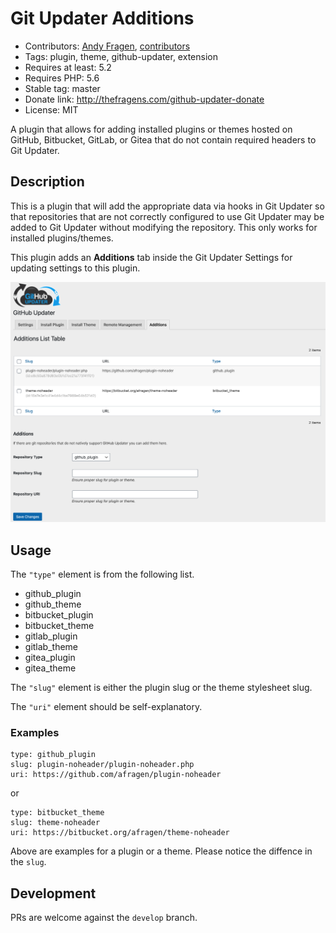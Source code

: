 # Git Updater Additions
* Contributors: [Andy Fragen](https://github.com/afragen), [contributors](https://github.com/afragen/git-updater-additions/graphs/contributors)
* Tags: plugin, theme, github-updater, extension
* Requires at least: 5.2
* Requires PHP: 5.6
* Stable tag: master
* Donate link: http://thefragens.com/github-updater-donate
* License: MIT

A plugin that allows for adding installed plugins or themes hosted on GitHub, Bitbucket, GitLab, or Gitea that do not contain required headers to Git Updater.

## Description

This is a plugin that will add the appropriate data via hooks in Git Updater so that repositories that are not correctly configured to use Git Updater may be added to Git Updater without modifying the repository. This only works for installed plugins/themes.

This plugin adds an **Additions** tab inside the Git Updater Settings for updating settings to this plugin.

![Git Updater Additions Settings Tab](./assets/screenshot-1.png)

## Usage

The `"type"` element is from the following list.

* github_plugin
* github_theme
* bitbucket_plugin
* bitbucket_theme
* gitlab_plugin
* gitlab_theme
* gitea_plugin
* gitea_theme

The `"slug"` element is either the plugin slug or the theme stylesheet slug.

The `"uri"` element should be self-explanatory.

### Examples

```
type: github_plugin
slug: plugin-noheader/plugin-noheader.php
uri: https://github.com/afragen/plugin-noheader
```

or

```
type: bitbucket_theme
slug: theme-noheader
uri: https://bitbucket.org/afragen/theme-noheader
```

Above are examples for a plugin or a theme. Please notice the diffence in the `slug`.

## Development
PRs are welcome against the `develop` branch.
